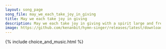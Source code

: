 ```yaml
---
layout: song_page
song_file: may_we_each_take_joy_in_giving
title: May we each take joy in giving
description: May we each take joy in giving with a spirit large and free to our neighbors and the strangers, fostering community. ... secular 4part acapella 1verse musicbyother textbyother 
image: https://github.com/kenanbit/hymn-singer/releases/latest/download/may_we_each_take_joy_in_giving-trad.png
---
```


{% include choice_and_music.html %}